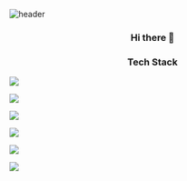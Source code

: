![header](https://capsule-render.vercel.app/api?type=wave&color=gradient&height=300&section=header&text=PureunNoh&fontSize=90)

<h3 align="center"> Hi there 👋 </h3>

<h3 align="center"> Tech Stack </h3>

<p align="center">

![](https://img.shields.io/badge/Java-007396?style=flat-square&logo=Java&logoColor=white&link=https://github.com/pureun95/pureun95)

![](https://img.shields.io/badge/JavaScript-F7DF1E?style=flat-square&logo=JavaScript&logoColor=222222&link=https://github.com/pureun95/pureun95)

![](https://img.shields.io/badge/Spring-6DB33F?style=flat-square&logo=Spring&logoColor=white&link=https://github.com/pureun95/pureun95)

![](https://img.shields.io/badge/CSS-1572B6?style=flat-square&logo=CSS3&logoColor=white&link=https://github.com/pureun95/pureun95)

![](https://img.shields.io/badge/HTML-E34F26?style=flat-square&logo=HTML5&logoColor=white&link=https://github.com/pureun95/pureun95)

![](https://img.shields.io/badge/React-61DAFB?style=flat-square&logo=HTML5&logoColor=white&link=https://github.com/pureun95/pureun95)


</p>

